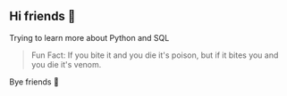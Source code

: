 ## Hi friends 🐍
Trying to learn more about Python and SQL

>Fun Fact: If you bite it and you die it's poison, but if it bites you and you die it's venom.

Bye friends 🐨

